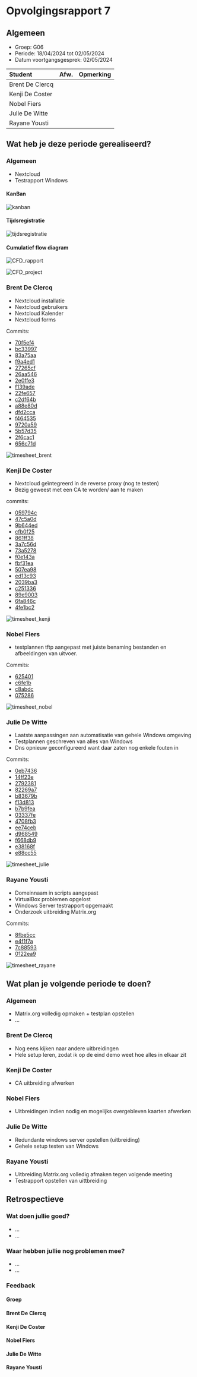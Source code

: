 # Opvolgingsrapport 7

## Algemeen

- Groep: G06
- Periode: 18/04/2024 tot 02/05/2024
- Datum voortgangsgesprek: 02/05/2024

| Student         | Afw. | Opmerking |
| :-------------- | :--: | :-------- |
| Brent De Clercq |      |           |
| Kenji De Coster |      |           |
| Nobel Fiers     |      |           |
| Julie De Witte  |      |           |
| Rayane Yousti   |      |           |

## Wat heb je deze periode gerealiseerd?

### Algemeen

- Nextcloud
- Testrapport Windows

#### KanBan

![kanban](./img/kanban.png)

#### Tijdsregistratie

![tijdsregistratie](./img/tijdsregistratie.png)

#### Cumulatief flow diagram
<!-- Voeg hier een screenshot toe van het cumulatief flow diagram voor de periode van het rapport. -->

![CFD_rapport](./img/CFD_rapport.png)

<!-- Voeg hier een screenshot toe van het cumulatief flow diagram voor de volledige periode van het project. -->

![CFD_project](./img/CFD_project.png)

### Brent De Clercq

<!-- Voeg hier een overzicht toe van gerealiseerde taken inclusief links naar relevante commits/documenten. -->

- Nextcloud installatie
- Nextcloud gebruikers
- Nextcloud Kalender
- Nextcloud forms

Commits:

- [70f5ef4](https://github.com/HoGentTIN/sep2324-gent-g06/commit/70f5ef4139835757b4eb54895e98c226e1ed2ad4)
- [bc33997](https://github.com/HoGentTIN/sep2324-gent-g06/commit/bc33997267ab15bc4edece69ed4f84b401d95159)
- [83a75aa](https://github.com/HoGentTIN/sep2324-gent-g06/commit/83a75aa6ce3544714d1e0ea92805f77a5fef5ddf)
- [f9a4ed1](https://github.com/HoGentTIN/sep2324-gent-g06/commit/f9a4ed1eb9811fd17c06f90490077a9aa50ef6bf)
- [27265cf](https://github.com/HoGentTIN/sep2324-gent-g06/commit/27265cf590fce4607d9590126329ca34a0238c95)
- [26aa546](https://github.com/HoGentTIN/sep2324-gent-g06/commit/26aa546c000708488392033d6a9d7b367c01bd9e)
- [2e0ffe3](https://github.com/HoGentTIN/sep2324-gent-g06/commit/2e0ffe38eddaca7637e7eb377003c8444563a81b)
- [f139ade](https://github.com/HoGentTIN/sep2324-gent-g06/commit/f139adeb53cf0a641ed0f4e306ba2e30610c406a)
- [22fe657](https://github.com/HoGentTIN/sep2324-gent-g06/commit/22fe6573e8eb888f77eef2c55d62383df500c699)
- [c2df64b](https://github.com/HoGentTIN/sep2324-gent-g06/commit/c2df64b721eff57fe361a389b34252075e8b264a)
- [a88e80d](https://github.com/HoGentTIN/sep2324-gent-g06/commit/a88e80d62187f9efa0f4cf9ad1b4101a015c8bf4)
- [dfd2cca](https://github.com/HoGentTIN/sep2324-gent-g06/commit/dfd2cca82de41fb59ac1298a3716930c7f2163a3)
- [f464535](https://github.com/HoGentTIN/sep2324-gent-g06/commit/f464535f416406474c7a6555c269a1d10e6988da)
- [9720a59](https://github.com/HoGentTIN/sep2324-gent-g06/commit/9720a59a344df055e3437e7aad9f478440ffc12e)
- [5b57d35](https://github.com/HoGentTIN/sep2324-gent-g06/commit/5b57d35db407cbf0135cd434fb7ced61da58fcfb)
- [2f6cac1](https://github.com/HoGentTIN/sep2324-gent-g06/commit/2f6cac12907a6d2e352287795fec25fb3eb53041)
- [656c71d](https://github.com/HoGentTIN/sep2324-gent-g06/commit/656c71d1798535fd5683fd34ebc2be8404480db3)

<!-- Voeg hier een screenshot van het individueel tijdregistratierapport, met overzicht van elke taak en bijhorende uren. -->

![timesheet_brent](./img/timesheet_brent.png)

### Kenji De Coster

<!-- Voeg hier een overzicht toe van gerealiseerde taken inclusief links naar relevante commits/documenten. -->

- Nextcloud geïntegreerd in de reverse proxy (nog te testen)
- Bezig geweest met een CA te worden/ aan te maken

commits:
- [059794c](https://github.com/HoGentTIN/sep2324-gent-g06/commit/059794c11ae60af2339bd86c59b1cd7c1d145e8d)
- [47c5a0d](https://github.com/HoGentTIN/sep2324-gent-g06/commit/47c5a0dd3b3f2942dd309f5bf96f881962e61c63)
- [9b644ed](https://github.com/HoGentTIN/sep2324-gent-g06/commit/9b644ed4442d210b8fc7e1057d1d9991ba30f45a)
- [cfb0f25](https://github.com/HoGentTIN/sep2324-gent-g06/commit/cfb0f253af63306a76be54ff7a5d761fb0a82883)
- [861ff38](https://github.com/HoGentTIN/sep2324-gent-g06/commit/861ff3801228af1ca3b372f6b667eddf6597792c)
- [3a7c56d](https://github.com/HoGentTIN/sep2324-gent-g06/commit/3a7c56d1631bb18cd382a5d4017513f3b2bc77a0)
- [73a5278](https://github.com/HoGentTIN/sep2324-gent-g06/commit/73a527894e230827c6c6344bca3e67e2f2fb6f26)
- [f0e143a](https://github.com/HoGentTIN/sep2324-gent-g06/commit/f0e143a668bb069c849068b3ada3a62ebbb07386)
- [fbf31ea](https://github.com/HoGentTIN/sep2324-gent-g06/commit/fbf31eaf676970dcc06c622537b4c338cf849409)
- [507ea98](https://github.com/HoGentTIN/sep2324-gent-g06/commit/507ea9861ae141bbb0f5de47e9c089b37b5ce1bf)
- [ed13c93](https://github.com/HoGentTIN/sep2324-gent-g06/commit/ed13c936b151ecc6e575bf4f0fc03b2a08f56d5a)
- [2039ba3](https://github.com/HoGentTIN/sep2324-gent-g06/commit/2039ba317995854c36526b8171dfd1074dd64d4f)
- [c251336](https://github.com/HoGentTIN/sep2324-gent-g06/commit/c25133640ad5ba4e12ceb7c58a63285d13077b2d)
- [89e9003](https://github.com/HoGentTIN/sep2324-gent-g06/commit/89e9003f123267ce29c34c42de0612eeb8bab84f)
- [6fa846c](https://github.com/HoGentTIN/sep2324-gent-g06/commit/6fa846c1d6e7be4a262719b03ee07bd619de4c61)
- [4fe1bc2](https://github.com/HoGentTIN/sep2324-gent-g06/commit/4fe1bc2fe50ebbf9327dfca91f490ef67770790b)

![timesheet_kenji](./img/timesheet_kenji.png)

### Nobel Fiers

<!-- Voeg hier een overzicht toe van gerealiseerde taken inclusief links naar relevante commits/documenten. -->

- testplannen tftp aangepast met juiste benaming bestanden en afbeeldingen van uitvoer.

Commits:

- [625401](https://github.com/HoGentTIN/sep2324-gent-g06/commit/625401420753e36dab8f90e08f703e85c0a90b52)
- [c6fe1b](https://github.com/HoGentTIN/sep2324-gent-g06/commit/c6fe1be4a1b8c3253482e4455afaf9bbcb5cc545)
- [c8abdc](https://github.com/HoGentTIN/sep2324-gent-g06/commit/c8abdc48eb40baaa127453c65c4d7a13678ded9f)
- [075286](https://github.com/HoGentTIN/sep2324-gent-g06/commit/075286ae5a47a58fb3e5912ee75c346fb918c266)

![timesheet_nobel](./img/timesheet_nobel.png)

### Julie De Witte

<!-- Voeg hier een overzicht toe van gerealiseerde taken inclusief links naar relevante commits/documenten. -->

- Laatste aanpassingen aan automatisatie van gehele Windows omgeving
- Testplannen geschreven van alles van Windows
- Dns opnieuw geconfigureerd want daar zaten nog enkele fouten in

Commits:

- [0eb7436](https://github.com/HoGentTIN/sep2324-gent-g06/commit/0eb7436fb694e321d6ce25542cf7032352403c02)
- [14ff23e](https://github.com/HoGentTIN/sep2324-gent-g06/commit/14ff23e34e6058179da6b24171904701047d89bf)
- [2792381](https://github.com/HoGentTIN/sep2324-gent-g06/commit/27923810c07b1a0933e8d5a7903cbc84fc11c05a)
- [82269a7](https://github.com/HoGentTIN/sep2324-gent-g06/commit/82269a7406f79de3edd9e9c61116eca38ca3140b)
- [b83679b](https://github.com/HoGentTIN/sep2324-gent-g06/commit/b83679b41a95fe1f27b02d0b87455d07c0cc337a)
- [f13d813](https://github.com/HoGentTIN/sep2324-gent-g06/commit/f13d8135b4741a90545126877344b7c2f958bd5b)
- [b7b9fea](https://github.com/HoGentTIN/sep2324-gent-g06/commit/b7b9feaef650c902ea0635144d90c6e8fb0791f6)
- [03337fe](https://github.com/HoGentTIN/sep2324-gent-g06/commit/03337fe989cb2b77d75b581a67aaeef3b1544b52)
- [4708fb3](https://github.com/HoGentTIN/sep2324-gent-g06/commit/4708fb3eedf1f2a6df520ebb8aa595faa14fc1f0)
- [ee74ceb](https://github.com/HoGentTIN/sep2324-gent-g06/commit/ee74ceb74ee4fbf727d2f200be62760a2889391f)
- [d968549](https://github.com/HoGentTIN/sep2324-gent-g06/commit/d968549b4dee6bb8fc64676c1ef89b25fae2454d)
- [f668db9](https://github.com/HoGentTIN/sep2324-gent-g06/commit/f668db9422bb686ad8ea12bab79ce710d4704c13)
- [e38168f](https://github.com/HoGentTIN/sep2324-gent-g06/commit/e38168fde137d0239e8e8d4836cf1bfd283a280b)
- [e88cc55](https://github.com/HoGentTIN/sep2324-gent-g06/commit/e88cc55dfb62fe90d3df896d66c5b288825c880e)

![timesheet_julie](./img/timesheet_julie.png)

### Rayane Yousti

<!-- Voeg hier een overzicht toe van gerealiseerde taken inclusief links naar relevante commits/documenten. -->

- Domeinnaam in scripts aangepast
- VirtualBox problemen opgelost
- Windows Server testrapport opgemaakt
- Onderzoek uitbreiding Matrix.org

Commits:

- [8fbe5cc](https://github.com/HoGentTIN/sep2324-gent-g06/commit/8fbe5cc20d01a834f48587e52bf44d48bf949108)
- [e4f1f7a](https://github.com/HoGentTIN/sep2324-gent-g06/commit/e4f1f7aa8f195aaec7463dcd62fe45a8e6c8dfc4)
- [7c88593](https://github.com/HoGentTIN/sep2324-gent-g06/commit/7c88593a7dccf4cd3638b6aaa9ddee94ccbed1bc)
- [0122ea9](https://github.com/HoGentTIN/sep2324-gent-g06/commit/0122ea924f2f74b09926031ae7b798afe5b659b8)

![timesheet_rayane](./img/timesheet_rayane.png)

## Wat plan je volgende periode te doen?

### Algemeen

<!-- Voeg hier de doelstellingen toe voor volgende periode. -->

- Matrix.org volledig opmaken + testplan opstellen
- ...

### Brent De Clercq

<!-- Voeg hier de individuele doelstellingen toe voor volgende periode. -->

- Nog eens kijken naar andere uitbreidingen
- Hele setup leren, zodat ik op de eind demo weet hoe alles in elkaar zit

### Kenji De Coster

<!-- Voeg hier de individuele doelstellingen toe voor volgende periode. -->

- CA uitbreiding afwerken

### Nobel Fiers

<!-- Voeg hier de individuele doelstellingen toe voor volgende periode. -->

- Uitbreidingen indien nodig en mogelijks overgebleven kaarten afwerken

### Julie De Witte

<!-- Voeg hier de individuele doelstellingen toe voor volgende periode. -->

- Redundante windows server opstellen (uitbreiding)
- Gehele setup testen van Windows

### Rayane Yousti

<!-- Voeg hier de individuele doelstellingen toe voor volgende periode. -->

- Uitbreiding Matrix.org volledig afmaken tegen volgende meeting
- Testrapport opstellen van uittbreiding

## Retrospectieve

### Wat doen jullie goed?

<!-- Voeg hier zaken toe die jullie goed doen naar het proces toe. -->

- ...
- ...

### Waar hebben jullie nog problemen mee?

<!-- Voeg hier zaken toe die volgens jullie beter kunnen naar het proces toe. -->

- ...
- ...

### Feedback

#### Groep

#### Brent De Clercq

#### Kenji De Coster

#### Nobel Fiers

#### Julie De Witte

#### Rayane Yousti

